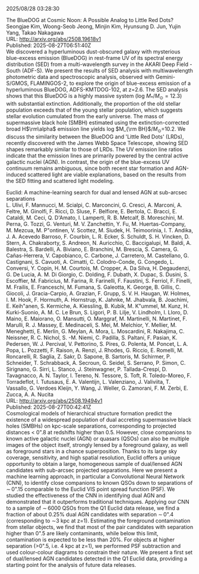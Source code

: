 2025/08/28 03:28:30  

The BlueDOG at Cosmic Noon: A Possible Analog to Little Red Dots?  
Seongjae Kim, Woong-Seob Jeong, Minjin Kim, Hyunsung D. Jun, Yujin Yang, Takao Nakagawa  
URL: http://arxiv.org/abs/2508.19618v1  
Published: 2025-08-27T06:51:40Z  
  We discovered a hyperluminous dust-obscured galaxy with mysterious blue-excess emission (BlueDOG) in rest-frame UV of its spectral energy distribution (SED) from a multi-wavelength survey in the AKARI Deep Field - South (ADF-S). We present the results of SED analysis with multiwavelength photometric data and spectroscopic analysis, observed with Gemini-S/GMOS, FLAMINGOS-2, to explore the origin of blue-excess emission of a hyperluminous BlueDOG, ADFS-KMTDOG-102, at z=2.6. The SED analysis shows that this BlueDOG is a highly massive system (log $M_{*}$/$M_\odot=12.3$) with substantial extinction. Additionally, the proportion of the old stellar population exceeds that of the young stellar population, which suggests stellar evolution cumulated from the early universe. The mass of supermassive black hole (SMBH) estimated using the extinction-corrected broad H$\rm\alpha$ emission line yields log $M_{\rm BH}$/$M_\odot$=10.2. We discuss the similarity between the BlueDOG and 'Little Red Dots' (LRDs), recently discovered with the James Webb Space Telescope, showing SED shapes remarkably similar to those of LRDs. The UV emission line ratios indicate that the emission lines are primarily powered by the central active galactic nuclei (AGN). In contrast, the origin of the blue-excess UV continuum remains ambiguous, since both recent star formation and AGN-induced scattered light are viable explanations, based on the results from the SED fitting and scattered light modeling.   

Euclid: A machine-learning search for dual and lensed AGN at sub-arcsec
  separations  
L. Ulivi, F. Mannucci, M. Scialpi, C. Marconcini, G. Cresci, A. Marconi, A. Feltre, M. Ginolfi, F. Ricci, D. Sluse, F. Belfiore, E. Bertola, C. Bracci, E. Cataldi, M. Ceci, Q. D'Amato, I. Lamperti, R. B. Metcalf, B. Moreschini, M. Perna, G. Tozzi, G. Venturi, M. V. Zanchettin, Y. Fu, M. Huertas-Company, M. Mezcua, M. P"ontinen, V. Scottez, M. Siudek, H. Teimoorinia, I. T. Andika, J. A. Acevedo Barroso, F. Courbin, L. R. Ecker, S. Schuldt, S. H. Vincken, D. Stern, A. Chakraborty, S. Andreon, N. Auricchio, C. Baccigalupi, M. Baldi, A. Balestra, S. Bardelli, A. Biviano, E. Branchini, M. Brescia, S. Camera, G. Cañas-Herrera, V. Capobianco, C. Carbone, J. Carretero, M. Castellano, G. Castignani, S. Cavuoti, A. Cimatti, C. Colodro-Conde, G. Congedo, L. Conversi, Y. Copin, H. M. Courtois, M. Cropper, A. Da Silva, H. Degaudenzi, G. De Lucia, A. M. Di Giorgio, C. Dolding, F. Dubath, X. Dupac, S. Dusini, S. Escoffier, M. Fabricius, M. Farina, R. Farinelli, F. Faustini, S. Ferriol, F. Finelli, M. Frailis, E. Franceschi, M. Fumana, S. Galeotta, K. George, B. Gillis, C. Giocoli, J. Gracia-Carpio, A. Grazian, F. Grupp, S. V. H. Haugan, W. Holmes, I. M. Hook, F. Hormuth, A. Hornstrup, K. Jahnke, M. Jhabvala, B. Joachimi, E. Keih"anen, S. Kermiche, A. Kiessling, B. Kubik, M. K"ummel, M. Kunz, H. Kurki-Suonio, A. M. C. Le Brun, S. Ligori, P. B. Lilje, V. Lindholm, I. Lloro, D. Maino, E. Maiorano, O. Mansutti, O. Marggraf, M. Martinelli, N. Martinet, F. Marulli, R. J. Massey, E. Medinaceli, S. Mei, M. Melchior, Y. Mellier, M. Meneghetti, E. Merlin, G. Meylan, A. Mora, L. Moscardini, R. Nakajima, C. Neissner, R. C. Nichol, S. -M. Niemi, C. Padilla, S. Paltani, F. Pasian, K. Pedersen, W. J. Percival, V. Pettorino, S. Pires, G. Polenta, M. Poncet, L. A. Popa, L. Pozzetti, F. Raison, A. Renzi, J. Rhodes, G. Riccio, E. Romelli, M. Roncarelli, R. Saglia, Z. Sakr, D. Sapone, B. Sartoris, M. Schirmer, P. Schneider, T. Schrabback, A. Secroun, G. Seidel, S. Serrano, P. Simon, C. Sirignano, G. Sirri, L. Stanco, J. Steinwagner, P. Tallada-Crespí, D. Tavagnacco, A. N. Taylor, I. Tereno, N. Tessore, S. Toft, R. Toledo-Moreo, F. Torradeflot, I. Tutusaus, E. A. Valentijn, L. Valenziano, J. Valiviita, T. Vassallo, G. Verdoes Kleijn, Y. Wang, J. Weller, G. Zamorani, F. M. Zerbi, E. Zucca, A. A. Nucita  
URL: http://arxiv.org/abs/2508.19494v1  
Published: 2025-08-27T00:42:41Z  
  Cosmological models of hierarchical structure formation predict the existence of a widespread population of dual accreting supermassive black holes (SMBHs) on kpc-scale separations, corresponding to projected distances &lt; 0".8 at redshifts higher than 0.5. However, close companions to known active galactic nuclei (AGN) or quasars (QSOs) can also be multiple images of the object itself, strongly lensed by a foreground galaxy, as well as foreground stars in a chance superposition. Thanks to its large sky coverage, sensitivity, and high spatial resolution, Euclid offers a unique opportunity to obtain a large, homogeneous sample of dual/lensed AGN candidates with sub-arcsec projected separations. Here we present a machine learning approach, in particular a Convolutional Neural Network (CNN), to identify close companions to known QSOs down to separations of $\sim\,$0".15 comparable to the Euclid VIS point spread function (PSF). We studied the effectiveness of the CNN in identifying dual AGN and demonstrated that it outperforms traditional techniques. Applying our CNN to a sample of $\sim\,$6000 QSOs from the Q1 Euclid data release, we find a fraction of about 0.25% dual AGN candidates with separation $\sim\,$0".4 (corresponding to $\sim$3 kpc at z=1). Estimating the foreground contamination from stellar objects, we find that most of the pair candidates with separation higher than 0".5 are likely contaminants, while below this limit, contamination is expected to be less than 20%. For objects at higher separation (&gt;0".5, i.e. 4 kpc at z=1), we performed PSF subtraction and used colour-colour diagrams to constrain their nature. We present a first set of dual/lensed AGN candidates detected in the Q1 Euclid data, providing a starting point for the analysis of future data releases.   

